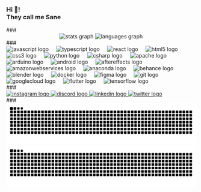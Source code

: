 <h3 align="left">Hi 👋! <br>They call me Sane</h3> ### <div align="center"> <img src="https://github-readme-stats.vercel.app/api?username=Sam06002&hide_title=false&hide_rank=false&show_icons=true&include_all_commits=true&count_private=true&disable_animations=false&theme=dracula&locale=en&hide_border=false" height="150" alt="stats graph" /> <img src="https://github-readme-stats.vercel.app/api/top-langs?username=Sam06002&locale=en&hide_title=false&layout=compact&card_width=320&langs_count=5&theme=dracula&hide_border=false" height="150" alt="languages graph" /> </div> ### <div align="left"> <img src="https://cdn.jsdelivr.net/gh/devicons/devicon/icons/javascript/javascript-original.svg" height="30" alt="javascript logo" /> <img width="12" /> <img src="https://cdn.jsdelivr.net/gh/devicons/devicon/icons/typescript/typescript-original.svg" height="30" alt="typescript logo" /> <img width="12" /> <img src="https://cdn.jsdelivr.net/gh/devicons/devicon/icons/react/react-original.svg" height="30" alt="react logo" /> <img width="12" /> <img src="https://cdn.jsdelivr.net/gh/devicons/devicon/icons/html5/html5-original.svg" height="30" alt="html5 logo" /> <img width="12" /> <img src="https://cdn.jsdelivr.net/gh/devicons/devicon/icons/css3/css3-original.svg" height="30" alt="css3 logo" /> <img width="12" /> <img src="https://cdn.jsdelivr.net/gh/devicons/devicon/icons/python/python-original.svg" height="30" alt="python logo" /> <img width="12" /> <img src="https://cdn.jsdelivr.net/gh/devicons/devicon/icons/csharp/csharp-original.svg" height="30" alt="csharp logo" /> <img width="12" /> <img src="https://cdn.jsdelivr.net/gh/devicons/devicon/icons/apache/apache-original.svg" height="30" alt="apache logo" /> <img width="12" /> <img src="https://cdn.jsdelivr.net/gh/devicons/devicon/icons/arduino/arduino-original.svg" height="30" alt="arduino logo" /> <img width="12" /> <img src="https://cdn.jsdelivr.net/gh/devicons/devicon/icons/android/android-original.svg" height="30" alt="android logo" /> <img width="12" /> <img src="https://cdn.jsdelivr.net/gh/devicons/devicon/icons/aftereffects/aftereffects-original.svg" height="30" alt="aftereffects logo" /> <img width="12" /> <img src="https://cdn.jsdelivr.net/gh/devicons/devicon/icons/amazonwebservices/amazonwebservices-line-wordmark.svg" height="30" alt="amazonwebservices logo" /> <img width="12" /> <img src="https://cdn.jsdelivr.net/gh/devicons/devicon/icons/anaconda/anaconda-original.svg" height="30" alt="anaconda logo" /> <img width="12" /> <img src="https://cdn.jsdelivr.net/gh/devicons/devicon/icons/behance/behance-original.svg" height="30" alt="behance logo" /> <img width="12" /> <img src="https://cdn.jsdelivr.net/gh/devicons/devicon/icons/blender/blender-original.svg" height="30" alt="blender logo" /> <img width="12" /> <img src="https://cdn.jsdelivr.net/gh/devicons/devicon/icons/docker/docker-original.svg" height="30" alt="docker logo" /> <img width="12" /> <img src="https://cdn.jsdelivr.net/gh/devicons/devicon/icons/figma/figma-original.svg" height="30" alt="figma logo" /> <img width="12" /> <img src="https://cdn.jsdelivr.net/gh/devicons/devicon/icons/git/git-original.svg" height="30" alt="git logo" /> <img width="12" /> <img src="https://cdn.jsdelivr.net/gh/devicons/devicon/icons/googlecloud/googlecloud-original.svg" height="30" alt="googlecloud logo" /> <img width="12" /> <img src="https://cdn.jsdelivr.net/gh/devicons/devicon/icons/flutter/flutter-original.svg" height="30" alt="flutter logo" /> <img width="12" /> <img src="https://cdn.jsdelivr.net/gh/devicons/devicon/icons/tensorflow/tensorflow-original.svg" height="30" alt="tensorflow logo" /> </div> ### <div align="left"> <a href="https://www.instagram.com/sam6002_/" target="_blank"> <img src="https://img.shields.io/static/v1?message=Instagram&logo=instagram&label=&color=E4405F&logoColor=white&labelColor=&style=for-the-badge" height="35" alt="instagram logo" /> </a> <a href="https://discord.com/channels/224077541256724482" target="_blank"> <img src="https://img.shields.io/static/v1?message=Discord&logo=discord&label=&color=7289DA&logoColor=white&labelColor=&style=for-the-badge" height="35" alt="discord logo" /> </a> <a href="https://www.linkedin.com/in/cyphersam/" target="_blank"> <img src="https://img.shields.io/static/v1?message=LinkedIn&logo=linkedin&label=&color=0077B5&logoColor=white&labelColor=&style=for-the-badge" height="35" alt="linkedin logo" /> </a> <a href="https://x.com/sane6002_" target="_blank"> <img src="https://img.shields.io/static/v1?message=Twitter&logo=twitter&label=&color=1DA1F2&logoColor=white&labelColor=&style=for-the-badge" height="35" alt="twitter logo" /> </a> </div> ### <br clear="both">


<!-- Snake Animation -->
<picture>
  <source media="(prefers-color-scheme: dark)" srcset="https://raw.githubusercontent.com/Sam06002/Sam06002/output/github-contribution-grid-snake-dark.svg">
  <source media="(prefers-color-scheme: light)" srcset="https://raw.githubusercontent.com/Sam06002/Sam06002/output/github-contribution-grid-snake.svg">
  <img alt="Snake animation" src="https://raw.githubusercontent.com/Sam06002/Sam06002/output/github-contribution-grid-snake.svg">
</picture>

<!-- Pacman Animation -->
<picture>
  <source media="(prefers-color-scheme: dark)" srcset="https://raw.githubusercontent.com/Sam06002/Sam06002/output/pacman-contribution-graph-dark.svg">
  <source media="(prefers-color-scheme: light)" srcset="https://raw.githubusercontent.com/Sam06002/Sam06002/output/pacman-contribution-graph.svg">
  <img alt="Pacman contribution graph" src="https://raw.githubusercontent.com/Sam06002/Sam06002/output/pacman-contribution-graph.svg">
</picture>
